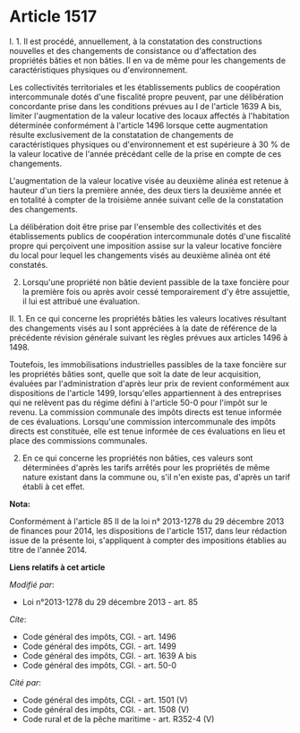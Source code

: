 # Article 1517

I. 1. Il est procédé, annuellement, à la constatation des constructions nouvelles et des changements de consistance ou
d'affectation des propriétés bâties et non bâties. Il en va de même pour les changements de caractéristiques physiques ou
d'environnement. 

Les collectivités territoriales et les établissements publics de coopération intercommunale dotés d'une fiscalité propre
peuvent, par une délibération concordante prise dans les conditions prévues au I de l'article 1639 A bis, limiter
l'augmentation de la valeur locative des locaux affectés à l'habitation déterminée conformément à l'article 1496 lorsque
cette augmentation résulte exclusivement de la constatation de changements de caractéristiques physiques ou d'environnement
et est supérieure à 30 % de la valeur locative de l'année précédant celle de la prise en compte de ces changements.

L'augmentation de la valeur locative visée au deuxième alinéa est retenue à hauteur d'un tiers la première année, des deux
tiers la deuxième année et en totalité à compter de la troisième année suivant celle de la constatation des changements. 

La délibération doit être prise par l'ensemble des collectivités et des établissements publics de coopération intercommunale
dotés d'une fiscalité propre qui perçoivent une imposition assise sur la valeur locative foncière du local pour lequel les
changements visés au deuxième alinéa ont été constatés. 

2. Lorsqu'une propriété non bâtie devient passible de la taxe foncière pour la première fois ou après avoir cessé
temporairement d'y être assujettie, il lui est attribué une évaluation. 

II. 1. En ce qui concerne les propriétés bâties les valeurs locatives résultant des changements visés au I sont appréciées à
la date de référence de la précédente révision générale suivant les règles prévues aux articles 1496 à 1498. 

Toutefois, les immobilisations industrielles passibles de la taxe foncière sur les propriétés bâties sont, quelle que soit la
date de leur acquisition, évaluées par l'administration d'après leur prix de revient conformément aux dispositions de
l'article 1499, lorsqu'elles appartiennent à des entreprises qui ne relèvent pas du régime défini à l'article 50-0 pour
l'impôt sur le revenu. La commission communale des impôts directs est tenue informée de ces évaluations. Lorsqu'une
commission intercommunale des impôts directs est constituée, elle est tenue informée de ces évaluations en lieu et place des
commissions communales. 

2. En ce qui concerne les propriétés non bâties, ces valeurs sont déterminées d'après les tarifs arrêtés pour les propriétés
de même nature existant dans la commune ou, s'il n'en existe pas, d'après un tarif établi à cet effet.

**Nota:**

Conformément à l'article 85 II de la loi n° 2013-1278 du 29 décembre 2013 de finances pour 2014, les dispositions de
l'article 1517, dans leur rédaction issue de la présente loi, s'appliquent à compter des impositions établies au titre de
l'année 2014.

**Liens relatifs à cet article**

_Modifié par_:

  - Loi n°2013-1278 du 29 décembre 2013 - art. 85

_Cite_:

  - Code général des impôts, CGI. - art. 1496
  - Code général des impôts, CGI. - art. 1499
  - Code général des impôts, CGI. - art. 1639 A bis
  - Code général des impôts, CGI. - art. 50-0

_Cité par_:

  - Code général des impôts, CGI. - art. 1501 (V)
  - Code général des impôts, CGI. - art. 1508 (V)
  - Code rural et de la pêche maritime - art. R352-4 (V)
